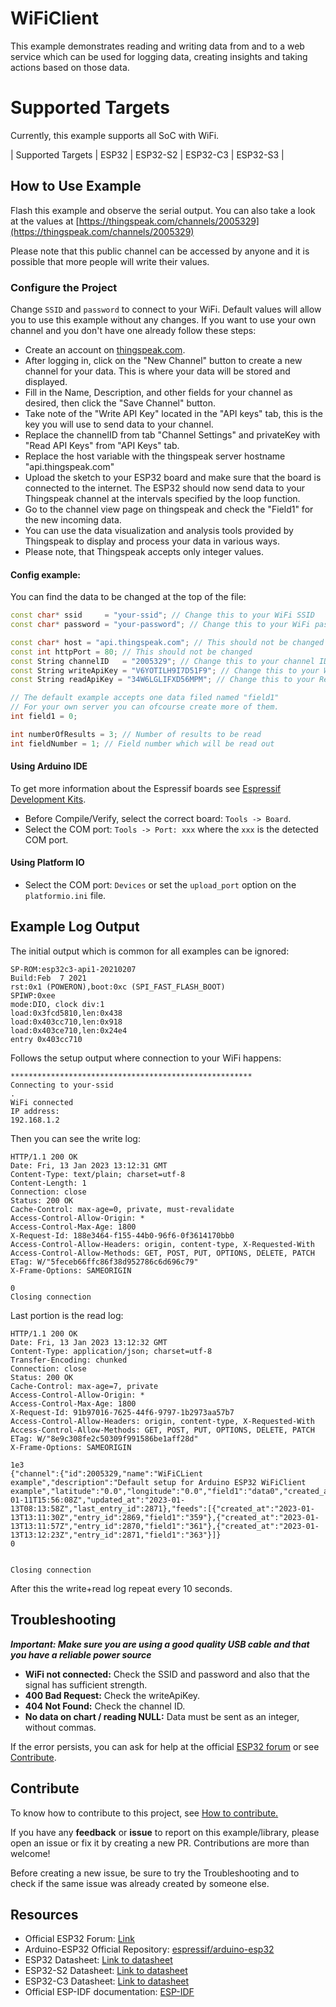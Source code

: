 # WiFiClient

This example demonstrates reading and writing data from and to a web service which can be used for logging data, creating insights and taking actions based on those data.

# Supported Targets

Currently, this example supports all SoC with WiFi.


| Supported Targets | ESP32 | ESP32-S2 | ESP32-C3 | ESP32-S3 |


## How to Use Example

Flash this example and observe the serial output. You can also take a look at the values at [https://thingspeak.com/channels/2005329](https://thingspeak.com/channels/2005329)

Please note that this public channel can be accessed by anyone and it is possible that more people will write their values.

### Configure the Project

Change `SSID` and `password` to connect to your WiFi.
Default values will allow you to use this example without any changes. If you want to use your own channel and you don't have one already follow these steps:

* Create an account on [thingspeak.com](https://www.thingspeak.com).
* After logging in, click on the "New Channel" button to create a new channel for your data. This is where your data will be stored and displayed.
* Fill in the Name, Description, and other fields for your channel as desired, then click the "Save Channel" button.
* Take note of the "Write API Key" located in the "API keys" tab, this is the key you will use to send data to your channel.
* Replace the channelID from tab "Channel Settings" and privateKey with "Read API Keys" from "API Keys" tab.
* Replace the host variable with the thingspeak server hostname "api.thingspeak.com"
* Upload the sketch to your ESP32 board and make sure that the board is connected to the internet. The ESP32 should now send data to your Thingspeak channel at the intervals specified by the loop function.
* Go to the channel view page on thingspeak and check the "Field1" for the new incoming data.
* You can use the data visualization and analysis tools provided by Thingspeak to display and process your data in various ways.
* Please note, that Thingspeak accepts only integer values.

#### Config example:

You can find the data to be changed at the top of the file:

```cpp
const char* ssid     = "your-ssid"; // Change this to your WiFi SSID
const char* password = "your-password"; // Change this to your WiFi password

const char* host = "api.thingspeak.com"; // This should not be changed
const int httpPort = 80; // This should not be changed
const String channelID   = "2005329"; // Change this to your channel ID
const String writeApiKey = "V6YOTILH9I7D51F9"; // Change this to your Write API key
const String readApiKey = "34W6LGLIFXD56MPM"; // Change this to your Read API key

// The default example accepts one data filed named "field1"
// For your own server you can ofcourse create more of them.
int field1 = 0;

int numberOfResults = 3; // Number of results to be read
int fieldNumber = 1; // Field number which will be read out
```

#### Using Arduino IDE

To get more information about the Espressif boards see [Espressif Development Kits](https://www.espressif.com/en/products/devkits).

* Before Compile/Verify, select the correct board: `Tools -> Board`.
* Select the COM port: `Tools -> Port: xxx` where the `xxx` is the detected COM port.

#### Using Platform IO

* Select the COM port: `Devices` or set the `upload_port` option on the `platformio.ini` file.

## Example Log Output

The initial output which is common for all examples can be ignored:
```
SP-ROM:esp32c3-api1-20210207
Build:Feb  7 2021
rst:0x1 (POWERON),boot:0xc (SPI_FAST_FLASH_BOOT)
SPIWP:0xee
mode:DIO, clock div:1
load:0x3fcd5810,len:0x438
load:0x403cc710,len:0x918
load:0x403ce710,len:0x24e4
entry 0x403cc710
```
Follows the setup output where connection to your WiFi happens:
```
******************************************************
Connecting to your-ssid
.
WiFi connected
IP address:
192.168.1.2
```
Then you can see the write log:
```
HTTP/1.1 200 OK
Date: Fri, 13 Jan 2023 13:12:31 GMT
Content-Type: text/plain; charset=utf-8
Content-Length: 1
Connection: close
Status: 200 OK
Cache-Control: max-age=0, private, must-revalidate
Access-Control-Allow-Origin: *
Access-Control-Max-Age: 1800
X-Request-Id: 188e3464-f155-44b0-96f6-0f3614170bb0
Access-Control-Allow-Headers: origin, content-type, X-Requested-With
Access-Control-Allow-Methods: GET, POST, PUT, OPTIONS, DELETE, PATCH
ETag: W/"5feceb66ffc86f38d952786c6d696c79"
X-Frame-Options: SAMEORIGIN

0
Closing connection
```
Last portion is the read log:
```
HTTP/1.1 200 OK
Date: Fri, 13 Jan 2023 13:12:32 GMT
Content-Type: application/json; charset=utf-8
Transfer-Encoding: chunked
Connection: close
Status: 200 OK
Cache-Control: max-age=7, private
Access-Control-Allow-Origin: *
Access-Control-Max-Age: 1800
X-Request-Id: 91b97016-7625-44f6-9797-1b2973aa57b7
Access-Control-Allow-Headers: origin, content-type, X-Requested-With
Access-Control-Allow-Methods: GET, POST, PUT, OPTIONS, DELETE, PATCH
ETag: W/"8e9c308fe2c50309f991586be1aff28d"
X-Frame-Options: SAMEORIGIN

1e3
{"channel":{"id":2005329,"name":"WiFiCLient example","description":"Default setup for Arduino ESP32 WiFiClient example","latitude":"0.0","longitude":"0.0","field1":"data0","created_at":"2023-01-11T15:56:08Z","updated_at":"2023-01-13T08:13:58Z","last_entry_id":2871},"feeds":[{"created_at":"2023-01-13T13:11:30Z","entry_id":2869,"field1":"359"},{"created_at":"2023-01-13T13:11:57Z","entry_id":2870,"field1":"361"},{"created_at":"2023-01-13T13:12:23Z","entry_id":2871,"field1":"363"}]}
0


Closing connection
```
After this the write+read log repeat every 10 seconds.


## Troubleshooting

***Important: Make sure you are using a good quality USB cable and that you have a reliable power source***

* **WiFi not connected:** Check the SSID and password and also that the signal has sufficient strength.
* **400 Bad Request:** Check the writeApiKey.
* **404 Not Found:** Check the channel ID.
* **No data on chart / reading NULL:** Data must be sent as an integer, without commas.

If the error persists, you can ask for help at the official [ESP32 forum](https://esp32.com) or see [Contribute](#contribute).

## Contribute

To know how to contribute to this project, see [How to contribute.](https://github.com/espressif/arduino-esp32/blob/master/CONTRIBUTING.rst)

If you have any **feedback** or **issue** to report on this example/library, please open an issue or fix it by creating a new PR. Contributions are more than welcome!

Before creating a new issue, be sure to try the Troubleshooting and to check if the same issue was already created by someone else.

## Resources

* Official ESP32 Forum: [Link](https://esp32.com)
* Arduino-ESP32 Official Repository: [espressif/arduino-esp32](https://github.com/espressif/arduino-esp32)
* ESP32 Datasheet: [Link to datasheet](https://www.espressif.com/sites/default/files/documentation/esp32_datasheet_en.pdf)
* ESP32-S2 Datasheet: [Link to datasheet](https://www.espressif.com/sites/default/files/documentation/esp32-s2_datasheet_en.pdf)
* ESP32-C3 Datasheet: [Link to datasheet](https://www.espressif.com/sites/default/files/documentation/esp32-c3_datasheet_en.pdf)
* Official ESP-IDF documentation: [ESP-IDF](https://idf.espressif.com)

